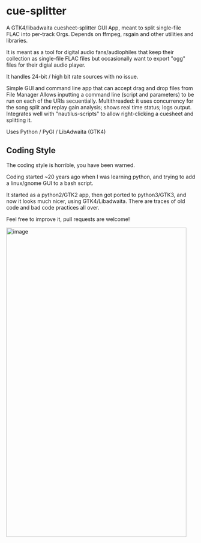 # cue-splitter
A GTK4/libadwaita cuesheet-splitter GUI App, meant to split single-file FLAC into per-track Orgs. 
Depends on ffmpeg, rsgain and other utilities and libraries.

It is meant as a tool for digital audio fans/audiophiles that keep their collection as single-file FLAC files but occasionally want
to export "ogg" files for their digial audio player.

It handles 24-bit / high bit rate sources with no issue.

Simple GUI and command line app that can accept drag and drop files from File Manager 
Allows inputting a command line (script and parameters) to be run on each of the URIs secuentially.
Multithreaded: it uses concurrency for the song split and replay gain analysis; shows real time status; logs output.
Integrates well with "nautilus-scripts" to allow right-clicking a cuesheet and splitting it.

 Uses Python / PyGI / LibAdwaita (GTK4)

## Coding Style

The coding style is horrible, you have been warned.

Coding started ~20 years ago when I was learning python, and trying to add a linux/gnome GUI to a bash script.

It started as a python2/GTK2 app, then got ported to python3/GTK3, and now it looks much nicer, using GTK4/Libadwaita. 
There are traces of old code and bad code practices all over. 

Feel free to improve it, pull requests are welcome!

<img width="480" height="824" alt="image" src="https://github.com/user-attachments/assets/86790226-c302-40a5-8326-05b35d6a866d" />
